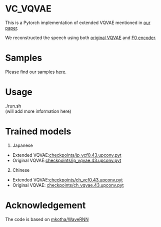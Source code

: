 # VC_VQVAE
This is a Pytorch implementation of extended VQVAE mentioned in [our paper](https://arxiv.org/abs/2005.07884).

We reconstructed the speech using both [original VQVAE](https://arxiv.org/abs/1711.00937) and [F0 encoder](https://arxiv.org/abs/2005.07884). 

# Samples
Please find our samples [here](https://nii-yamagishilab.github.io/yi-demo/interspeech-2020/index.html).

# Usage
./run.sh    
(will add more information here)
# Trained models
1. Japanese 
- Extended VQVAE:[checkpoints/jp_vcf0.43.upconv.pyt](https://github.com/nii-yamagishilab/VC_VQVAE/blob/master/checkpoints/jp_vcf0.43.upconv.pyt)
- Original VQVAE:[checkpoints/jp_vqvae.43.upconv.pyt](https://github.com/nii-yamagishilab/VC_VQVAE/blob/master/checkpoints/jp_vqvae.43.upconv.pyt)
           
2. Chinese
- Extended VQVAE:[checkpoints/ch_vcf0.43.upconv.pyt](https://github.com/nii-yamagishilab/VC_VQVAE/blob/master/checkpoints/ch_vcf0.43.upconv.pyt) 
 - Original VQVAE: [checkpoints/ch_vqvae.43.upconv.pyt](https://github.com/nii-yamagishilab/VC_VQVAE/blob/master/checkpoints/ch_vqvae.43.upconv.pyt)       
     


# Acknowledgement

The code is based on [mkotha/WaveRNN](https://github.com/mkotha/WaveRNN)
